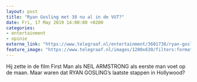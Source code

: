 ```yaml
---
layout: post
title: "Ryan Gosling met 38 nu al in de VUT?"
date: Fri, 17 May 2019 14:00:00 +0200
categories: 
- entertainment 
- opinie 
externe_link: "https://www.telegraaf.nl/entertainment/3601738/ryan-gosling-met-38-nu-al-in-de-vut"
feature_image: "https://www.telegraaf.nl/images/1200x630/filters:format(jpeg):quality(80)/cdn-kiosk-api.telegraaf.nl/98bb8cfc-782d-11e9-aef4-02d1dbdc35d1.jpg"
---
```


<p class="intro">Hij zette in de film First Man als NEIL ARMSTRONG als eerste man voet op de maan. Maar waren dat RYAN GOSLING’s laatste stappen in Hollywood?</p>
